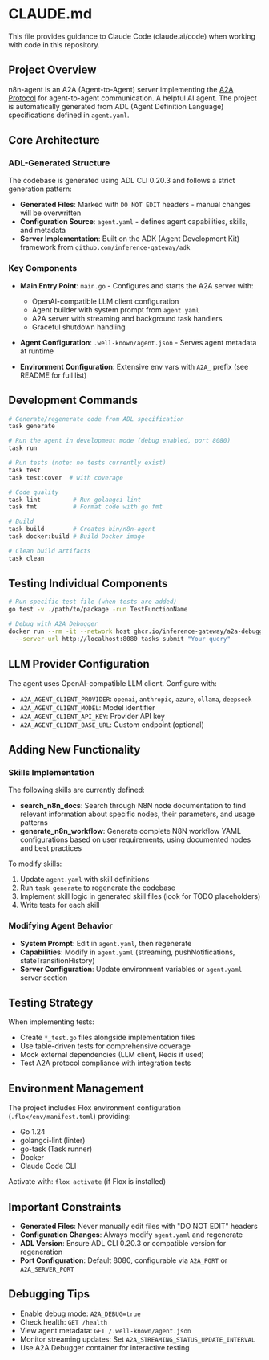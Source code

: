 # CLAUDE.md

This file provides guidance to Claude Code (claude.ai/code) when working with code in this repository.

## Project Overview

n8n-agent is an A2A (Agent-to-Agent) server implementing the [A2A Protocol](https://github.com/inference-gateway/adk) for agent-to-agent communication. A helpful AI agent. The project is automatically generated from ADL (Agent Definition Language) specifications defined in `agent.yaml`.

## Core Architecture

### ADL-Generated Structure

The codebase is generated using ADL CLI 0.20.3 and follows a strict generation pattern:
- **Generated Files**: Marked with `DO NOT EDIT` headers - manual changes will be overwritten
- **Configuration Source**: `agent.yaml` - defines agent capabilities, skills, and metadata
- **Server Implementation**: Built on the ADK (Agent Development Kit) framework from `github.com/inference-gateway/adk`

### Key Components

- **Main Entry Point**: `main.go` - Configures and starts the A2A server with:
  - OpenAI-compatible LLM client configuration
  - Agent builder with system prompt from `agent.yaml`
  - A2A server with streaming and background task handlers
  - Graceful shutdown handling

- **Agent Configuration**: `.well-known/agent.json` - Serves agent metadata at runtime
- **Environment Configuration**: Extensive env vars with `A2A_` prefix (see README for full list)

## Development Commands

```bash
# Generate/regenerate code from ADL specification
task generate

# Run the agent in development mode (debug enabled, port 8080)
task run

# Run tests (note: no tests currently exist)
task test
task test:cover  # with coverage

# Code quality
task lint         # Run golangci-lint
task fmt          # Format code with go fmt

# Build
task build        # Creates bin/n8n-agent
task docker:build # Build Docker image

# Clean build artifacts
task clean
```

## Testing Individual Components

```bash
# Run specific test file (when tests are added)
go test -v ./path/to/package -run TestFunctionName

# Debug with A2A Debugger
docker run --rm -it --network host ghcr.io/inference-gateway/a2a-debugger:latest \
  --server-url http://localhost:8080 tasks submit "Your query"
```

## LLM Provider Configuration

The agent uses OpenAI-compatible LLM client. Configure with:
- `A2A_AGENT_CLIENT_PROVIDER`: `openai`, `anthropic`, `azure`, `ollama`, `deepseek`
- `A2A_AGENT_CLIENT_MODEL`: Model identifier
- `A2A_AGENT_CLIENT_API_KEY`: Provider API key
- `A2A_AGENT_CLIENT_BASE_URL`: Custom endpoint (optional)

## Adding New Functionality

### Skills Implementation
The following skills are currently defined:
- **search_n8n_docs**: Search through N8N node documentation to find relevant information about specific nodes, their parameters, and usage patterns
- **generate_n8n_workflow**: Generate complete N8N workflow YAML configurations based on user requirements, using documented nodes and best practices

To modify skills:
1. Update `agent.yaml` with skill definitions
2. Run `task generate` to regenerate the codebase
3. Implement skill logic in generated skill files (look for TODO placeholders)
4. Write tests for each skill

### Modifying Agent Behavior

- **System Prompt**: Edit in `agent.yaml`, then regenerate
- **Capabilities**: Modify in `agent.yaml` (streaming, pushNotifications, stateTransitionHistory)
- **Server Configuration**: Update environment variables or `agent.yaml` server section

## Testing Strategy

When implementing tests:
- Create `*_test.go` files alongside implementation files
- Use table-driven tests for comprehensive coverage
- Mock external dependencies (LLM client, Redis if used)
- Test A2A protocol compliance with integration tests

## Environment Management
The project includes Flox environment configuration (`.flox/env/manifest.toml`) providing:
- Go 1.24
- golangci-lint (linter)
- go-task (Task runner)
- Docker
- Claude Code CLI

Activate with: `flox activate` (if Flox is installed)

## Important Constraints

- **Generated Files**: Never manually edit files with "DO NOT EDIT" headers
- **Configuration Changes**: Always modify `agent.yaml` and regenerate
- **ADL Version**: Ensure ADL CLI 0.20.3 or compatible version for regeneration
- **Port Configuration**: Default 8080, configurable via `A2A_PORT` or `A2A_SERVER_PORT`

## Debugging Tips

- Enable debug mode: `A2A_DEBUG=true`
- Check health: `GET /health`
- View agent metadata: `GET /.well-known/agent.json`
- Monitor streaming updates: Set `A2A_STREAMING_STATUS_UPDATE_INTERVAL`
- Use A2A Debugger container for interactive testing

